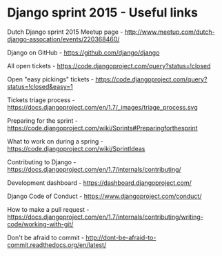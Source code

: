 # Django sprint 2015 - Useful links

Dutch Django sprint 2015 Meetup page - http://www.meetup.com/dutch-django-assocation/events/220368460/

Django on GitHub - https://github.com/django/django

All open tickets - https://code.djangoproject.com/query?status=!closed

Open "easy pickings" tickets - https://code.djangoproject.com/query?status=!closed&easy=1

Tickets triage process - https://docs.djangoproject.com/en/1.7/_images/triage_process.svg

Preparing for the sprint - https://code.djangoproject.com/wiki/Sprints#Preparingforthesprint

What to work on during a spring - https://code.djangoproject.com/wiki/SprintIdeas

Contributing to Django - https://docs.djangoproject.com/en/1.7/internals/contributing/

Development dashboard - https://dashboard.djangoproject.com/

Django Code of Conduct - https://www.djangoproject.com/conduct/

How to make a pull request - https://docs.djangoproject.com/en/1.7/internals/contributing/writing-code/working-with-git/

Don't be afraid to commit - http://dont-be-afraid-to-commit.readthedocs.org/en/latest/
